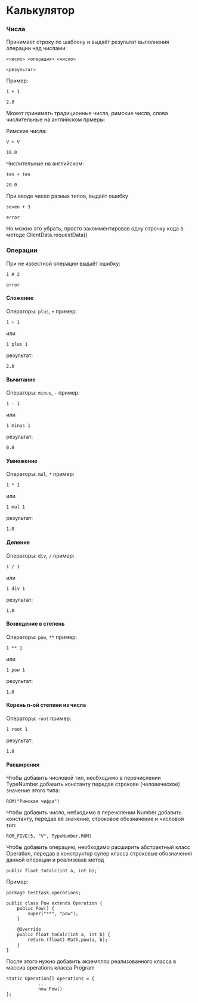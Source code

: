 # Калькулятор

### Числа

Принимает строку по шаблону и выдаёт результат выполнения операции над числами:

`<число> <операция> <число>`

`<результат>`

Пример:

`1 + 1`

`2.0`

Может принимать традиционные числа, римские числа, слова числительные на английском
прмеры:

Римские числа:

`V + V`

`10.0`

Числительные на английском:

`ten + ten`

`20.0`

При вводе чисел разных типов, выдаёт ошибку

`seven + 3`

`error`

Но можно это убрать, просто закомментировав одну строчку кода в методе ClientData.requestData()

### Операции

При не известной операции выдаёт ошибку:

`1 # 2`

`error`

#### Сложение

Операторы: `plus`, `+`
пример:

`1 + 1`

или

`1 plus 1`

результат:

`2.0`

#### Вычитание

Операторы: `minus`, `-`
пример:

`1 - 1`

или

`1 minus 1`

результат:

`0.0`

#### Умножение

Операторы: `mul`, `*`
пример:

`1 * 1`

или

`1 mul 1`

результат:

`1.0`

#### Деление

Операторы: `div`, `/`
пример:

`1 / 1`

или

`1 div 1`

результат:

`1.0`

#### Возведение в степень

Операторы: `pow`, `**`
пример:

`1 ** 1`

или

`1 pow 1`

результат:

`1.0`

#### Корень n-ой степени из числа

Операторы: `root`
пример:

`1 root 1`

результат:

`1.0`

#### Расширения

Чтобы добавить числовой тип, необходимо в перечислении TypeNumber добавить константу передав строкове (человеческое) значение этого типа:
~~~~
ROM("Римская чифра")
~~~~

Чтобы добавить число, небходимо в перечслении Number добавить константу, передав её значение, строковое обозначение и числовой тип:

~~~~
ROM_FIVE(5, "V", TypeNumber.ROM)
~~~~

Чтобы добавить операцию, необходимо расширить абстрактный класс Operation, передав в конструктор супер класса строковые обозначения данной операции и реализовав метод
~~~~
public float toCalc(int a, int b);`
~~~~
Пример:
~~~~
package testtask.operations;

public class Pow extends Operation {
    public Pow() {
        super("**", "pow");
    }

    @Override
    public float toCalc(int a, int b) {
        return (float) Math.pow(a, b);
    }
}
~~~~
После этого нужно добавить экземпляр реализованного класса в массив operations класса Program

~~~~
static Operation[] operations = {
            ...
            new Pow()
};
~~~~
